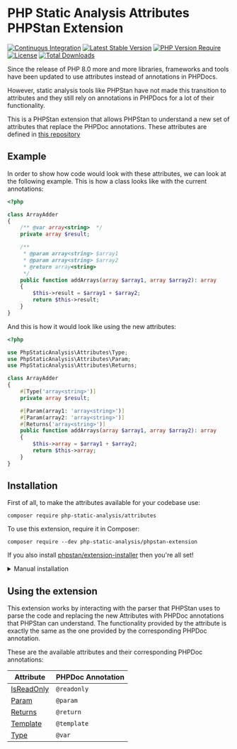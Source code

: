 # PHP Static Analysis Attributes PHPStan Extension
[![Continuous Integration](https://github.com/php-static-analysis/phpstan-extension/workflows/All%20Tests/badge.svg)](https://github.com/php-static-analysis/phpstan-extension/actions)
[![Latest Stable Version](https://poser.pugx.org/php-static-analysis/phpstan-extension/v/stable)](https://packagist.org/packages/php-static-analysis/phpstan-extension)
[![PHP Version Require](http://poser.pugx.org/php-static-analysis/phpstan-extension/require/php)](https://packagist.org/packages/php-static-analysis/phpstan-extension)
[![License](https://poser.pugx.org/php-static-analysis/phpstan-extension/license)](https://github.com/php-static-analysis/phpstan-extension/blob/main/LICENSE)
[![Total Downloads](https://poser.pugx.org/php-static-analysis/phpstan-extension/downloads)](https://packagist.org/packages/php-static-analysis/phpstan-extension/stats)

Since the release of PHP 8.0 more and more libraries, frameworks and tools have been updated to use attributes instead of annotations in PHPDocs.

However, static analysis tools like PHPStan have not made this transition to attributes and they still rely on annotations in PHPDocs for a lot of their functionality.

This is a PHPStan extension that allows PHPStan to understand a new set of attributes that replace the PHPDoc annotations. These attributes are defined in [this repository](https://github.com/php-static-analysis/attributes)

## Example

In order to show how code would look with these attributes, we can look at the following example. This is how a class looks like with the current annotations:

```php
<?php

class ArrayAdder
{
    /** @var array<string>  */
    private array $result;

    /**
     * @param array<string> $array1
     * @param array<string> $array2
     * @return array<string>
     */
    public function addArrays(array $array1, array $array2): array
    {
        $this->result = $array1 + $array2;
        return $this->result;
    }
}
```

And this is how it would look like using the new attributes:

```php
<?php

use PhpStaticAnalysis\Attributes\Type;
use PhpStaticAnalysis\Attributes\Param;
use PhpStaticAnalysis\Attributes\Returns;

class ArrayAdder
{
    #[Type('array<string>')]
    private array $result;

    #[Param(array1: 'array<string>')]
    #[Param(array2: 'array<string>')]
    #[Returns('array<string>')]
    public function addArrays(array $array1, array $array2): array
    {
        $this->array = $array1 + $array2;
        return $this->array;
    }
}
```

## Installation

First of all, to make the attributes available for your codebase use:

```
composer require php-static-analysis/attributes
```

To use this extension, require it in Composer:

```
composer require --dev php-static-analysis/phpstan-extension
```

If you also install [phpstan/extension-installer](https://github.com/phpstan/extension-installer) then you're all set!

<details>
  <summary>Manual installation</summary>

If you don't want to use `phpstan/extension-installer`, include `extension.neon` in your project's PHPStan config:

```
includes:
    - vendor/php-static-analysis/phpstan-extension/extension.neon
```
</details>

## Using the extension

This extension works by interacting with the parser that PHPStan uses to parse the code and replacing the new Attributes with PHPDoc annotations that PHPStan can understand. The functionality provided by the attribute is exactly the same as the one provided by the corresponding PHPDoc annotation.

These are the available attributes and their corresponding PHPDoc annotations:

| Attribute                                                                                   | PHPDoc Annotation |
|---------------------------------------------------------------------------------------------|-------------------|
| [IsReadOnly](https://github.com/php-static-analysis/attributes/blob/main/doc/IsReadOnly.md) | `@readonly`       |
| [Param](https://github.com/php-static-analysis/attributes/blob/main/doc/Param.md)           | `@param`          |
| [Returns](https://github.com/php-static-analysis/attributes/blob/main/doc/Returns.md)       | `@return`         |
| [Template](https://github.com/php-static-analysis/attributes/blob/main/doc/Template.md)     | `@template`       |
| [Type](https://github.com/php-static-analysis/attributes/blob/main/doc/Type.md)             | `@var`            |




